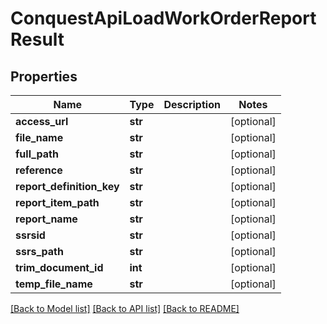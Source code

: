 # ConquestApiLoadWorkOrderReportResult

## Properties
Name | Type | Description | Notes
------------ | ------------- | ------------- | -------------
**access_url** | **str** |  | [optional] 
**file_name** | **str** |  | [optional] 
**full_path** | **str** |  | [optional] 
**reference** | **str** |  | [optional] 
**report_definition_key** | **str** |  | [optional] 
**report_item_path** | **str** |  | [optional] 
**report_name** | **str** |  | [optional] 
**ssrsid** | **str** |  | [optional] 
**ssrs_path** | **str** |  | [optional] 
**trim_document_id** | **int** |  | [optional] 
**temp_file_name** | **str** |  | [optional] 

[[Back to Model list]](../README.md#documentation-for-models) [[Back to API list]](../README.md#documentation-for-api-endpoints) [[Back to README]](../README.md)


